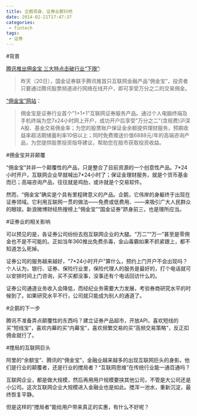 ```yaml
---
title: 企鹅现身，证券业颤抖吧
date: 2014-02-21T17:47:37
categories:
 - fintech
tags:
 - 证券
---
```


#背景

[腾讯推出佣金宝 三大特点击破行业“下限”](http://finance.ifeng.com/a/20140221/11716365_0.shtml):
>昨天（20日），国金证券联手腾讯推首只互联网金融产品“佣金宝”，投资者只要通过腾讯股票频道进行网络在线开户，即可享受万分之二的交易佣金。

[“佣金宝”网站](http://2.gjzq.com.cn/)：

>佣金宝是证券行业首个"1+1+1"互联网证券服务产品。通过个人电脑终端及手机终端为您7x24小时网上开户，成功开户后享受"万分之二"(含规费)沪深A股、基金交易佣金率；为您的股票账户保证金余额提供理财服务，预期收益率超活期储蓄利率10倍以上；同时免费赠送价值6888元/年的高端咨询产品，为您提供股票投资指导建议，帮助您在股市获取投资收益。

#佣金宝并非颠覆

“佣金宝”并非一个颠覆性的产品，只是整合了目前资源的一个创意性产品。7\*24小时开户，互联网企业早就喊出7\*24小时了；保证金理财服务，就是个货币基金而已；高端咨询产品，往往就是鸡肋，或许就是个交易软件。

然而，“佣金宝”确实是个具有里程碑意义的产品。企鹅，它伟岸的身躯终于出现在证券领域。它利用互联网一贯的做法——免费或低费用、——来吸引广大人民群众的眼球。新浪微博财经热搜榜上“佣金宝”“国金证券”跻身前三，也是理所应当。

#证券业的相关影响

可以预见的是，各证券公司纷纷去抱互联网企业的大腿。“万二”“万一”甚至是零佣金也不是不可能的。正如当年360推出免费杀毒，金山毒霸如果不抓紧跟上，都不知道怎么死掉。

证券公司的服务越来越好，"7\*24小时开户"算什么，预约上门开户不会出现吗？个人认为，银行、证券、保险行业里，保险代理人的服务是最好的，打个电话就可以安排时间上门咨询，买不买都没事，没事还有个电话回访什么的。

证券公司通道业务收入会降低，而经纪业务需要大力发展，考验券商研究水平的时候到了。如果研究水平不行，公司就只能成为别人的通道了。

#企鹅的下一步

腾讯不准备弄点颠覆性的东西吗？建立证券产品超市，开放API，喜欢短线的买“短线宝”，喜欢内幕的买“内幕宝”，喜欢频繁交易的买“高频交易策略”，反正扣佣金就行了。

#搅局的互联网巨头

阿里的“余额宝”、腾讯的“佣金宝”，金融业越来越多的出现互联网巨头的身影。他们是行业的颠覆者，还是行业的搅局者？“互联网思维”在传统行业能一通百通吗？

互联网企业，都是做大规模，然后再用用户规模要挟其他公司，不管是大公司还是小公司。这次互联网企业大规模进入金融业也是如此。搅浑一池水，重新沉淀，最终恢复平静。

但是这样的“搅局者”能给用户带来真正的实惠，有什么不好呢？